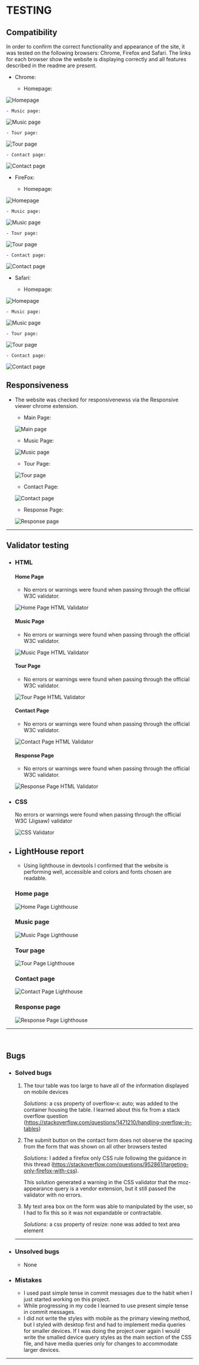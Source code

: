 # TESTING


## Compatibility

In order to confirm the correct functionality and appearance of the site, it was tested on the following browsers: Chrome, Firefox and Safari. The links for each browser show the website is displaying correctly and all features described in the readme are present.

  + Chrome:

    - Homepage:

  ![Homepage](documentation/images/chrome_test_homepage.png)

    - Music page:

  ![Music page](documentation/images/chrome_test_musicpage.png)

    - Tour page:

  ![Tour page](documentation/images/chrome_test_tourpage.png)

    - Contact page:

  ![Contact page](documentation/images/chrome_test_contactpage.png)

  + FireFox:

    - Homepage:

  ![Homepage](documentation/images/firefox_test_homepage.png)

    - Music page:

  ![Music page](documentation/images/firefox_test_musicpage.png)

    - Tour page:

  ![Tour page](documentation/images/firefox_test_tourpage.png)

    - Contact page:

  ![Contact page](documentation/images/firefox_test_contactpage.png)


  + Safari:

    - Homepage:

  ![Homepage](documentation/images/safari_test_homepage.jpg)

    - Music page:

  ![Music page](documentation/images/safari_test_musicpage.jpg)

    - Tour page:

  ![Tour page](documentation/images/safari_test_tourpage.jpg)

    - Contact page:

  ![Contact page](documentation/images/safari_test_contactpage.jpg)


## Responsiveness


+ The website was checked for responsivenewss via the Responsive viewer chrome extension.

    - Main Page:

    ![Main page](documentation/images/homepage_responsive_screenshot.png)

    - Music Page:

    ![Music page](documentation/images/musicpage_responsive_screenshot.png)

    - Tour Page:

    ![Tour page](documentation/images/tourpage_responsive_screenshot.png)

    - Contact Page:

    ![Contact page](documentation/images/contactpage_responsive_screenshot.png)

    - Response Page:

    ![Response page](documentation/images/reponsepage_responsive_screenshot.png)
  

---
## Validator testing
+ ### HTML
  #### Home Page
    - No errors or warnings were found when passing through the official W3C validator.

    ![Home Page HTML Validator](https://validator.w3.org/nu/?doc=https%3A%2F%2Frferguson386.github.io%2Fjigsawtiger-rework%2Findex.html)
    
  #### Music Page
    - No errors or warnings were found when passing through the official W3C validator.

    ![Music Page HTML Validator](https://validator.w3.org/nu/?doc=https%3A%2F%2Frferguson386.github.io%2Fjigsawtiger-rework%2Fmusic.html)

  #### Tour Page
    - No errors or warnings were found when passing through the official W3C validator.

    ![Tour Page HTML Validator](https://validator.w3.org/nu/?doc=https%3A%2F%2Frferguson386.github.io%2Fjigsawtiger-rework%2Ftour.html)

  #### Contact Page
    - No errors or warnings were found when passing through the official W3C validator.

    ![Contact Page HTML Validator](https://validator.w3.org/nu/?doc=https%3A%2F%2Frferguson386.github.io%2Fjigsawtiger-rework%2Fcontact.html)

    #### Response Page
    - No errors or warnings were found when passing through the official W3C validator.

    ![Response Page HTML Validator](https://validator.w3.org/nu/?doc=https%3A%2F%2Frferguson386.github.io%2Fjigsawtiger-rework%2Fresponse.html)
    
+ ### CSS
  No errors or warnings were found when passing through the official W3C (Jigsaw) validator

  ![CSS Validator](https://jigsaw.w3.org/css-validator/validator?uri=https%3A%2F%2Frferguson386.github.io%2Fjigsawtiger-rework%2Fassets%2Fcss%2Fstyle.css&profile=css3svg&usermedium=all&warning=1&vextwarning=&lang=en)


+ ## LightHouse report

    - Using lighthouse in devtools I confirmed that the website is performing well, accessible and colors and fonts chosen are readable.
    
  ### Home page

  ![Home Page Lighthouse](documentation/images/homepage_lighthouse.png)

  ### Music page

  ![Music Page Lighthouse](documentation/images/music_lighthouse.png)

  ### Tour page

  ![Tour Page Lighthouse](documentation/images/tour_lighthouse.png)

  ### Contact page

  ![Contact Page Lighthouse](documentation/images/contact_lighthouse.png)

  ### Response page

  ![Response Page Lighthouse](documentation/images/response_lighthouse.png)

---
​
## Bugs
+ ### Solved bugs
    1. The tour table was too large to have all of the information displayed on mobile devices
    
        *Solutions:* a css property of overflow-x: auto; was added to the container housing the table. I learned about this fix from a stack overflow question (https://stackoverflow.com/questions/1471210/handling-overflow-in-tables)

    2. The submit button on the contact form does not observe the spacing from the form that was shown on all other browsers tested
    
        *Solutions:* I added a firefox only CSS rule following the guidance in this thread (https://stackoverflow.com/questions/952861/targeting-only-firefox-with-css).

        This solution generated a warning in the CSS validator that the moz-appearance query is a vendor extension, but it still passed the validator with no errors.

    3. My text area box on the form was able to manipulated by the user, so I had to fix this so it was not expandable or contractable.

        *Solutions:* a css property of resize: none was added to text area element

   
    ---
+ ### Unsolved bugs
    - None
+ ### Mistakes
    - I used past simple tense in commit messages due to the habit when I just started working on this project.
    - While progressing in my code I learned to use present simple tense in commit messages.
    - I did not write the styles with mobile as the primary viewing method, but I styled with desktop first and had to implement media queries for smaller devices. If I was doing the project over again I would write the smalled device query styles as the main section of the CSS file, and have media queries only for changes to accommodate larger devices.

---